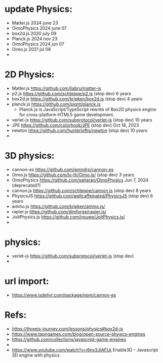 
# update Physics:
 * Matter.js        2024 june 23
 * OimoPhysics      2024 june 07
 * box2d.js         2020 july 09
 * Planck.js        2024 nov 23
 * OimoPhysics      2024 jun 07
 * Oimo.js          2021 jul 08
 * 

# 2D Physics:
 * Matter.js        https://github.com/liabru/matter-js
 * p2.js            https://github.com/schteppe/p2.js  (stop dev) 6 years
 * box2d.js         https://github.com/kripken/box2d.js (stop dev) 4 years
 * planck.js        https://github.com/piqnt/planck.js
    * Planck.js is JavaScript/TypeScript rewrite of Box2D physics engine for cross-platform HTML5 game development.
 * verlet-js        https://github.com/subprotocol/verlet-js (stop dev) 10 years
 * JPE              https://github.com/colorhook/JPE (stop dev) Oct 18, 2023
 * newton           https://github.com/hunterloftis/newton (stop dev) 10 years
 * 

# 3D physics:
 * cannon-es        https://github.com/pmndrs/cannon-es
 * Oimo.js          https://github.com/lo-th/Oimo.js/ (stop dev) 3 years
 * OimoPhysics      https://github.com/saharan/OimoPhysics Jun 7, 2024 (deprecated?)
 * cannon.js        https://github.com/schteppe/cannon.js (stop dev) 8 years
 * PhysicsJS        https://github.com/wellcaffeinated/PhysicsJS (stop dev) 6 years
 * ammo.js          https://github.com/kripken/ammo.js/
 * rapier.js        https://github.com/dimforge/rapier.js/
 * JoltPhysics.js   https://github.com/jrouwe/JoltPhysics.js/
 * 

# physics:
 * verlet-js        https://github.com/subprotocol/verlet-js (stop dev)
 * 

# url import:
 * https://www.jsdelivr.com/package/npm/cannon-es


# Refs:
 * https://threejs-journey.com/lessons/physics#box2d-js
 * https://www.tapirgames.com/blog/open-source-physics-engines
 * https://github.com/collections/javascript-game-engines
 * 
 * https://www.youtube.com/watch?v=j6nv3JIAFLk  Enable3D - Javascript 3D engine with physics

